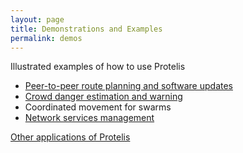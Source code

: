 ```yaml
---
layout: page
title: Demonstrations and Examples
permalink: demos
---
```

Illustrated examples of how to use Protelis
* <a href="/2018/02/07/peer-to-peer-route-planning.html">Peer-to-peer route planning and software updates</a>
* <a href="/2018/02/09/crowd-warning.html">Crowd danger estimation and warning</a>
* Coordinated movement for swarms
* <a href="/2018/02/22/network-management.html">Network services management</a>

<a href="/2018/01/31/toc-faqs.html#what-have-people-done-with-protelis">Other applications of Protelis</a>
